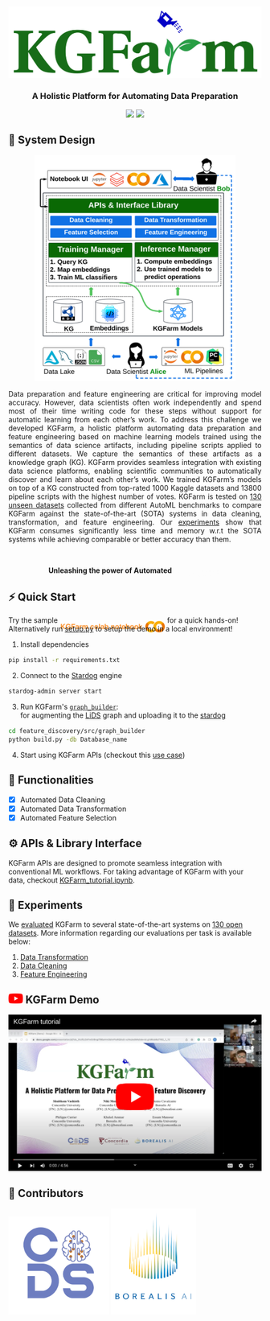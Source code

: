 <p align="center">
    <a href="https://www.mitacs.ca/en/projects/feature-discovery-system-data-science-across-enterprise">
      <img src="docs/graphics/icons/KGFarm_logo.svg" width="550">
    </a>
</p>

### <p align="center"><b>A Holistic Platform for Automating Data Preparation</b></p>

<p align="center">
<a href="TEST"><img src="https://github.com/CoDS-GCS/KGFarm/actions/workflows/apis.yml/badge.svg"></a>
<a href="LICENSE"><img src="https://img.shields.io/badge/License-Apache%202.0-blue"/></a>
</p>

## 📐 System Design
<p align="center"><img src="docs/graphics/architecture.png" alt="kgfarm" height="450" width="400"/></p>

<p align="justify">Data preparation and feature engineering are critical for improving model accuracy. However, data scientists often work independently and spend most of their time writing code for these steps without support for automatic learning from each other’s work. To address this challenge we developed KGFarm, a holistic platform automating data preparation and feature engineering based on machine learning models trained using the semantics of data science artifacts, including pipeline scripts applied to different datasets. We capture the semantics of these artifacts as a knowledge graph (KG). KGFarm provides seamless integration with existing data science platforms, enabling scientific communities to automatically discover and learn about each other’s work. We trained KGFarm’s models on top of a KG constructed from top-rated 1000 Kaggle datasets and 13800 pipeline scripts with the highest number of votes. KGFarm is tested on <a href="experiments/benchmark/README.md">130 unseen datasets</a> collected from different AutoML benchmarks to compare KGFarm against the state-of-the-art (SOTA) systems in data cleaning, transformation, and feature engineering. Our <a href="experiments/README.md">experiments</a> show that KGFarm consumes significantly less time and memory w.r.t the SOTA systems while achieving comparable or better accuracy than them. </p>

<br>
<p align="center"><b>Unleashing the power of Automated <img src="docs/graphics/icons/data_preparation.gif" width="19%" style="margin-bottom: -9px"/></b></p>


## ⚡ Quick Start

Try the sample  <a href="https://colab.research.google.com/drive/1u4z4EKGd8G1ju61Q3sPk5fH9BrMp8IRM?usp=sharing"> <img src="docs/graphics/icons/kgfarm_colab_notebook.svg" width="210" style="margin-bottom: -20px"/></a>  for a quick hands-on! 
Alternatively run [setup.py](helpers/setup.py) to setup the demo in a local environment!

1. Install dependencies
```bash
pip install -r requirements.txt
```
2. Connect to the [Stardog](https://www.stardog.com/) engine
```bash
stardog-admin server start
```
3. Run KGFarm's [<code>graph_builder</code>](feature_discovery/src/graph_builder/build.py):<br/>
for augmenting the [LiDS](https://github.com/CoDS-GCS/KGFarm/blob/645f12dfd63bae0bd319401c2cf10f8378dd6679/feature_discovery/src/graph_builder/farm.ttl) graph and uploading it to the [stardog](https://cloud.stardog.com/)

```bash
cd feature_discovery/src/graph_builder
python build.py -db Database_name
```
4. Start using KGFarm APIs (checkout this [use case](docs/KGFarm_full_demo.ipynb))

## 🚀 Functionalities

* [X] Automated Data Cleaning
* [X] Automated Data Transformation
* [X] Automated Feature Selection

## ⚙️ APIs & Library Interface
KGFarm APIs are designed to promote seamless integration with conventional ML workflows. For taking advantage of KGFarm with your data, checkout [KGFarm_tutorial.ipynb](docs/KGFarm_tutorial.ipynb).

## 🧪 Experiments 

We [evaluated](experiments/README.md) KGFarm to several state-of-the-art systems on [130 open datasets](experiments/benchmark/README.md). More information regarding our evaluations per task is available below:
1. [Data Transformation](experiments/results/data_transformation.pdf)
2. [Data Cleaning](experiments/results/data_cleaning.pdf)
3. [Feature Engineering](experiments/results/feature_engineering.pdf)

## <img src="docs/graphics/icons/youtube.svg" alt="youtube" height="20" width="29"> KGFarm Demo
<a href="https://rebrand.ly/kgfarm"><img src="docs/graphics/icons/kgfarm_tutorial.png"/></a>

## 🦾 Contributors
<p float="left">
  <img src="docs/graphics/icons/CoDS.png" width="200"/>
  <img src="docs/graphics/icons/borealisAI.png" width="170"/>
</p>


